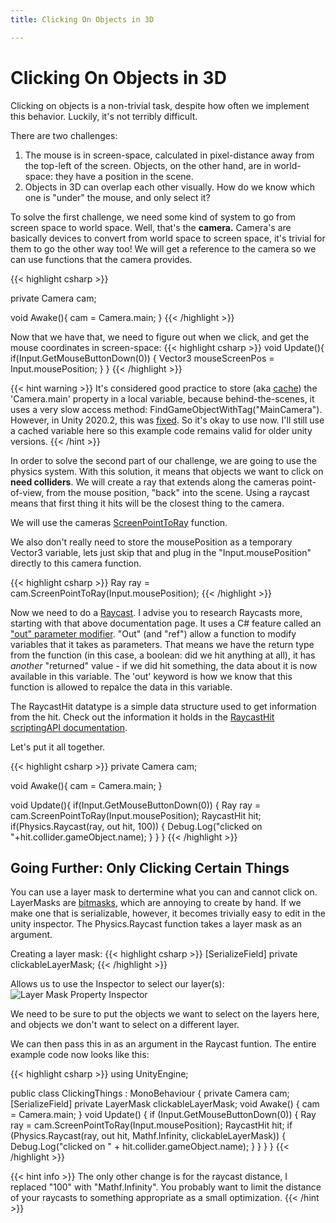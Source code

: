 ```yaml
---
title: Clicking On Objects in 3D

---
```

# Clicking On Objects in 3D
Clicking on objects is a non-trivial task, despite how often we implement this behavior. Luckily, it's not terribly difficult.

There are two challenges: 

1. The mouse is in screen-space, calculated in pixel-distance away from the top-left of the screen. Objects, on the other hand, are in world-space: they have a position in the scene. 
2. Objects in 3D can overlap each other visually. How do we know which one is "under" the mouse, and only select it?

To solve the first challenge, we need some kind of system to go from screen space to world space. Well, that's the **camera.** Camera's are basically devices to convert from world space to screen space, it's trivial for them to go the other way too! We will get a reference to the camera so we can use functions that the camera provides.

{{< highlight csharp >}}

private Camera cam;

void Awake(){
	cam = Camera.main;
}
{{< /highlight >}}

Now that we have that, we need to figure out when we click, and get the mouse coordinates in screen-space:
{{< highlight csharp >}}
void Update(){
	if(Input.GetMouseButtonDown(0))
	{
		Vector3 mouseScreenPos = Input.mousePosition;
	}
}
{{< /highlight >}}

{{< hint warning >}}
It's considered good practice to store (aka [cache](https://en.wiktionary.org/wiki/cache)) the 'Camera.main' property in a local variable, because behind-the-scenes, it uses a very slow access method: FindGameObjectWithTag("MainCamera"). However, in Unity 2020.2, this was [fixed](https://blog.unity.com/technology/new-performance-improvements-in-unity-2020-2). So  it's okay to use now. I'll still use a cached variable here so this example code remains valid for older unity versions.
{{< /hint >}}

In order to solve the second part of our challenge, we are going to use the physics system. With this solution, it means that objects we want to click on **need colliders**. We will create a ray that extends along the cameras point-of-view, from the mouse position, "back" into the scene. Using a raycast means that first thing it hits will be the closest thing to the camera.

We will use the cameras [ScreenPointToRay](https://docs.unity3d.com/ScriptReference/Camera.ScreenPointToRay.html) function. 

We also don't really need to store the mousePosition as a temporary Vector3 variable, lets just skip that and plug in the "Input.mousePosition" directly to this camera function.

{{< highlight csharp >}}
Ray ray = cam.ScreenPointToRay(Input.mousePosition);
{{< /highlight >}}

Now we need to do a [Raycast](https://docs.unity3d.com/ScriptReference/Physics.Raycast.html). I advise you to research Raycasts more, starting with that above documentation page. It uses a C# feature called an ["out" parameter modifier](https://docs.microsoft.com/en-us/dotnet/csharp/language-reference/keywords/out-parameter-modifier). "Out" (and "ref") allow a function to modify variables that it takes as parameters. That means we have the return type from the function (in this case, a boolean: did we hit anything at all), it has *another* "returned" value - if we did hit something, the data about it is now available in this variable. The 'out' keyword is how we know that this function is allowed to repalce the data in this variable.

The RaycastHit datatype is a simple data structure used to get information from the hit. Check out the information it holds in the [RaycastHit scriptingAPI documentation](https://docs.unity3d.com/ScriptReference/RaycastHit.html).

Let's put it all together.
   
{{< highlight csharp >}}
private Camera cam;

void Awake(){
	cam = Camera.main;
}

void Update(){
	if(Input.GetMouseButtonDown(0))
	{
		Ray ray = cam.ScreenPointToRay(Input.mousePosition);
		RaycastHit hit;
		if(Physics.Raycast(ray, out hit, 100))
		{
        		Debug.Log("clicked on "+hit.collider.gameObject.name);
   		}
	}
}
{{< /highlight >}}

## Going Further: Only Clicking Certain Things
You can use a layer mask to dertermine what you can and cannot click on. LayerMasks are [bitmasks](https://en.wikipedia.org/wiki/Mask_(computing)), which are annoying to create by hand. If we make one that is serializable, however, it becomes trivially easy to edit in the unity inspector. The Physics.Raycast function takes a layer mask as an argument.

Creating a layer mask:
{{< highlight csharp >}}
[SerializeField] private clickableLayerMask;
{{< /highlight >}}

Allows us to use the Inspector to select our layer(s):
![Layer Mask Property Inspector](/images/unity/toolbox/clickableLayerMask.png)

We need to be sure to put the objects we want to select on the layers here, and objects we don't want to select on a different layer.

We can then pass this in as an argument in the Raycast funtion. The entire example code now looks like this:

{{< highlight csharp >}}
using UnityEngine;

public class ClickingThings : MonoBehaviour
{
	private Camera cam;
	[SerializeField] private LayerMask clickableLayerMask;
	void Awake()
	{
		cam = Camera.main;
	}
	void Update()
	{
		if (Input.GetMouseButtonDown(0))
		{
			Ray ray = cam.ScreenPointToRay(Input.mousePosition);
			RaycastHit hit;
			if (Physics.Raycast(ray, out hit, Mathf.Infinity, clickableLayerMask))
			{
				Debug.Log("clicked on " + hit.collider.gameObject.name);
			}
		}
	}
}
{{< /highlight >}}

{{< hint info >}}
The only other change is for the raycast distance, I replaced "100" with "Mathf.Infinity". You probably want to limit the distance of your raycasts to something appropriate as a small optimization.
{{< /hint >}}